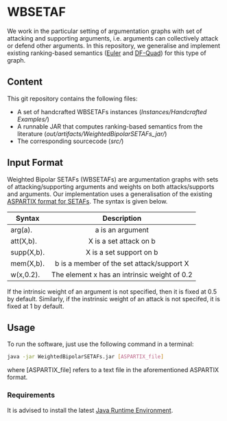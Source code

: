 # WBSETAF

We work in the particular setting of argumentation graphs with set of attacking and supporting arguments, i.e. arguments can collectively attack or defend other arguments.
In this repository, we generalise and implement existing ranking-based semantics ([Euler][1] and [DF-Quad][2]) for this type of graph.


## Content

This git repository contains the following files:
- A set of handcrafted WBSETAFs instances (_Instances/Handcrafted Examples/_)
- A runnable JAR that computes ranking-based semantics from the literature (_out/artifacts/WeightedBipolarSETAFs_jar/_)
- The corresponding sourcecode (_src/_)

## Input Format

Weighted Bipolar SETAFs (WBSETAFs) are argumentation graphs with sets of attacking/supporting arguments and weights on both attacks/supports and arguments.
Our implementation uses a generalisation of the existing [ASPARTIX format for SETAFs][4]. The syntax is given below.


| Syntax        | Description  |
| ------------- |:------------------:|
| arg(a).      | a is an argument |
| att(X,b).      | X is a set attack on b       |
| supp(X,b). | X is a set support on b       |
| mem(X,b). | b is a member of the set attack/support X       |
| w(x,0.2). | The element x has an intrinsic weight of 0.2      |

If the intrinsic weight of an argument is not specified, then it is fixed at 0.5 by default. Similarly, if the instrinsic weight of an attack is not specifed, it is fixed at 1 by default.

## Usage

To run the software, just use the following command in a terminal:


```sh
java -jar WeightedBipolarSETAFs.jar [ASPARTIX_file]
```

where [ASPARTIX_file] refers to a text file in the aforementioned ASPARTIX format.

### Requirements

It is advised to install the latest [Java Runtime Environment][3].


[1]: https://www.irit.fr/~Leila.Amgoud/BAFs.pdf
[2]: https://spiral.imperial.ac.uk/bitstream/10044/1/35993/5/Main.pdf
[3]: https://java.com/en/download/manual.jsp
[4]: https://www.dbai.tuwien.ac.at/research/argumentation/aspartix/setaf.html
